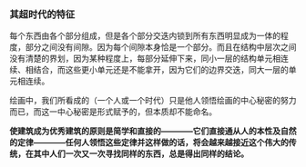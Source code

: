 ### 其超时代的特征

每个东西由各个部分组成，但是各个部分交迭内锁到所有东西明显成为一体的程度，部分之间没有间隙。因为每个间隙本身恰是一个部分。而且在结构中层次之间没有清楚的界划，因为某种程度上，每部分延伸下来，同小一层的结构单元相连续、相结合，而这些更小单元还是不能拿开，因为它们的边界交迭，同大一层的单元相连续。

绘画中，我们所看成的（一个人或一个时代）只是他人领悟绘画的中心秘密的努力而已，而这一中心秘密是形式赋予的，但本质却不能命名。

**使建筑成为优秀建筑的原则是简学和直接的————它们直接通从人的本性及自然的定律————任何人领悟这些定律并这样做的话，将会越来越接近这个伟大的传统，在其中人们一次又一次寻找同样的东西，总是得出同样的结论。**

